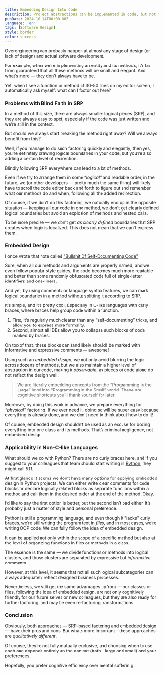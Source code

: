 ```yaml
---
title: Embedding Design Into Code
description: Project abstractions can be implemented in code, but not fully expressed only by it.
pubDate: 2024-10-14T00:00:00Z
language: 'en'
tags: [Software Design]
style: border
color: success
---
```


Overengineering can probably happen at almost any stage of design (or lack of design) and actual software development.

For example, when we’re implementing an entity and its methods, it’s far from guaranteed that all these methods will be small and elegant. And what’s more — they don’t always have to be.

Yet, when I see a function or method of 30-50 lines on my editor screen, I automatically ask myself: what can I factor out here?

### **Problems with Blind Faith in SRP**

In a method of this size, there are always smaller logical pieces (SRP), and they are always easy to spot, especially if the code was just written and we’re still in the context.

But should we always start breaking the method right away? Will we always benefit from this?

Well, if you manage to do such factoring quickly and elegantly, then yes, you’re definitely drawing logical boundaries in your code, but you’re also adding a certain level of redirection.

Blindly following SRP everywhere can lead to a lot of methods.

Even if we try to arrange them in some _“logical”_ and readable order, in the future, we (or other developers — pretty much the same thing) will likely have to scroll the code editor back and forth to figure out and remember what our methods do and when, following all the added redirection.

Of course, if we don’t do this factoring, we naturally end up in the opposite situation — keeping all our code in one method, we don’t get clearly defined logical boundaries but avoid an explosion of methods and nested calls.

To be more precise — we don’t get _as clearly defined_ boundaries that SRP creates when logic is localized. This does not mean that we can’t express them.
### **Embedded Design**

I once wrote that note called ["Bullshit Of Self-Documenting Code"](/en/blog/bullshit-of-self-documenting-code)

Sure, when all our methods and arguments are properly named, and we even follow popular style guides, the code becomes much more readable and better than some randomly obfuscated code full of single-letter identifiers and one-liners.

And yet, by using comments or language syntax features, we can mark logical boundaries in a method without splitting it according to SRP.

It’s simple, and it’s pretty cool. 
Especially in C-like languages with curly braces, where braces help group code within a function.

1. First, it’s regularly much clearer than any “self-documenting” tricks, and allow you to express more formality.
2. Second, almost all IDEs allow you to collapse such blocks of code marked by braces.


On top of that, these blocks can (and likely should) be marked with informative and expressive comments — awesome!

Using such an _embedded design_, we not only avoid blurring the logic across dozens of methods, but we also maintain a higher level of abstraction in our code, making it _observable_, as pieces of code alone do not reflect the design well.

> We are literally embedding concepts from the “Programming in the Large” level into “Programming in the Small” world. These are cognitive shortcuts you’ll thank yourself for later.

Moreover, by doing this work in advance, we prepare everything for _“physical”_ factoring. If we ever need it, doing so will be super easy because everything is already done, and we don’t need to think about how to do it!

Of course, embedded design shouldn’t be used as an excuse for boxing everything into one class and its methods. That’s criminal negligence, not embedded design.

### **Applicability in Non-C-like Languages**

What should we do with Python? There are no curly braces here, and if you suggest to your colleagues that team should start writing in [Bython](https://github.com/mathialo/bython), they might call *911*.

At first glance It seems we don’t have many options for applying embedded design in Python projects. We can either write clear comments for code blocks or declare logically related blocks as separate functions within a method and call them in the desired order at the end of the method. Okay.

I’d like to say the first option is better, but the second isn’t bad either. It’s probably just a matter of style and personal preference.

Python is still a programming language, and even though it "lacks" curly braces, we’re still writing the program text in _files_, and in most cases, we’re writing OOP code. We can fully follow the idea of embedded design.

It can be applied not only within the scope of a specific method but also at the level of organizing functions in files or methods in a class.

The essence is the same — we divide functions or methods into logical clusters, and those clusters are separated by expressive but *informative* comments.

However, at this level, it seems that not all such logical subcategories can always adequately reflect designed business processes.

Nevertheless, we still get the same advantages upfront — our classes or files, following the idea of embedded design, are not only cognitively friendly for our future selves or new colleagues, but they are also ready for further factoring, and may be even re-factoring transformations.
### **Conclusion**

Obviously, both approaches — SRP-based factoring and embedded design — have their pros and cons. But whats more important - these approaches are _qualitatively different_.

Of course, they’re not fully mutually exclusive, and choosing when to use each one depends entirely on the context (both - large and small) and your preferences.

Hopefully, you prefer cognitive efficiency over mental sufferin g.

